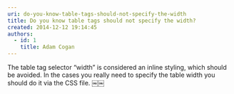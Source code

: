 ```yaml
---
uri: do-you-know-table-tags-should-not-specify-the-width
title: Do you know table tags should not specify the width?
created: 2014-12-12 19:14:45
authors:
  - id: 1
    title: Adam Cogan
---
```





<span class='intro'> <p>The table tag selector “width” is considered an inline styling, which should be avoided. In the cases you really need to specify the table width you should do it via the ​CSS file.
￼￼</p> </span>




